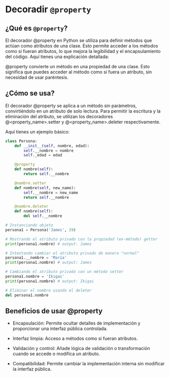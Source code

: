 # Decoradir `@property`

## ¿Qué es `@property`?

El decorador @property en Python se utiliza para definir métodos que actúan como atributos de una clase. Esto permite acceder a los métodos como si fueran atributos, lo que mejora la legibilidad y el encapsulamiento del código. Aquí tienes una explicación detallada:

@property convierte un método en una propiedad de una clase. Esto significa que puedes acceder al método como si fuera un atributo, sin necesidad de usar paréntesis.

## ¿Cómo se usa?

El decorador @property se aplica a un método sin parámetros, convirtiéndolo en un atributo de solo lectura. Para permitir la escritura y la eliminación del atributo, se utilizan los decoradores @<property_name>.setter y @<property_name>.deleter respectivamente.

Aquí tienes un ejemplo básico:

```py
class Persona:
    def __init__(self, nombre, edad):
        self.__nombre = nombre
        self._edad = edad

    @property
    def nombre(self):
        return self.__nombre

    @nombre.setter
    def nombre(self, new_name):
        self.__nombre = new_name
        return self.__nombre

    @nombre.deleter
    def nombre(self):
        del self.__nombre

# Instanciando objeto
persona1 = Persona('James', 29)

# Mostrando el atributo privado con la propiedad (ex-método) getter
print(persona1.nombre) # output: James

# Intentando cambiar el atributo privado de manera "normal"
persona1.__nombre = 'María'
print(persona1.nombre) # output: James

# Cambiando el atributo privado con un método setter
persona1.nombre = 'Ikigai'
print(persona1.nombre) # output: Ikigai

# Eliminar el nombre usando el deleter
del persona1.nombre
```

## Beneficios de usar @property

* Encapsulación: Permite ocultar detalles de implementación y proporcionar una interfaz pública controlada.

* Interfaz limpia: Acceso a métodos como si fueran atributos.

* Validación y control: Añade lógica de validación o transformación cuando se accede o modifica un atributo.

* Compatibilidad: Permite cambiar la implementación interna sin modificar la interfaz pública.
